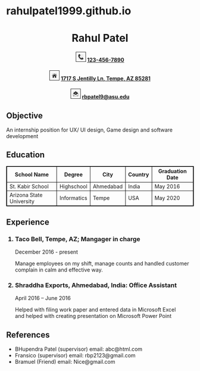 # rahulpatel1999.github.io<!DOCTYPE html>
<html>
<head>
  <title>Resume</title>
  <h1 align ="center">Rahul Patel</h1>
  <section>
  <style>
    img{
      border: 1px solid;
      padding: 5px;
      width: 15px;
      height: 15px;
    }
    table, th, td {
  border: 1px solid black;
}
  </style>
<h4 href="phone.jpg" align="center">
<img src="phone.jpg" style="width:15px">
<a href="tel:123-456-7890">123-456-7890</a>
</h4>
<h4 href="home.jpg" align="center">
<img src="home.jpg" style="width:15px">
<a href="https://www.google.com/maps/place/The+Place+On+Jentilly/@33.4090769,-111.9254179,17z/data=!3m1!4b1!4m5!3m4!1s0x872b08eb42b7fae1:0x4a6359c496df16c4!8m2!3d33.4090769!4d-111.9232292"> 1717 S Jentilly Ln, Tempe, AZ 85281</a>
</h4>
<h4 href="email.png" align="center">
<img src="email.png" style="width:15px">
<a href="mailto:rbpatel9@asu.edu">rbpatel9@asu.edu</a>
</h4>
</section>
</head>

<body>
  <section>
    <h2> Objective </h2>
    <p> An internship position for UX/ UI design, Game design and software development</p>
  </section>
<section>
  <h2>Education</h2>

  <table style="width:100%">
    <tr>
      <th>School Name</th>
      <th>Degree</th>
      <th>City</th>
      <th>Country</th>
      <th>Graduation Date</th>
    </tr>
    <tr>
      <td>St. Kabir School</td>
      <td>Highschool</td>
      <td>Ahmedabad</td>
      <td>India</td>
      <td>May 2016</td>
    </tr>
    <tr>
      <td>Arizona State University</td>
      <td>Informatics</td>
      <td>Tempe</td>
      <td>USA</td>
      <td>May 2020</td>
    </tr>
  </table>
</section>

<section>
  <h2> Experience </h2>
  <ol>
  <h3><li> Taco Bell, Tempe, AZ; Mangager in charge </li></h3>
  <p> December 2016 - present </p>
  <p> Manage employees on my shift, manage counts and handled customer complain in calm and effective way. </p>

  <h3><li> Shraddha Exports, Ahmedabad, India: Office Assistant </li></h3>
  <p> April 2016 – June 2016 </p>
  <p> Helped with filing work paper and entered data in Microsoft Excel<br> and helped with creating presentation on Microsoft Power Point </p>
  </ol>
</section>

<section>
  <h2> References </h2>
  <ul>
    <li> BHupendra Patel (supervisor) email: abc@html.com </li>
    <li> Fransico (supervisor) email: rbp2123@gmail.com </li>
    <li> Bramuel (Friend) email: Nice@gmail.com </li>
  </ul>
</section>
</body>
</html>
